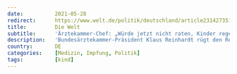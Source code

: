 ```yaml
---
date:          2021-05-28
redirect:      https://www.welt.de/politik/deutschland/article231427351/Aerztekammer-Chef-Wuerde-jetzt-nicht-raten-Kinder-regelhaft-impfen-zu-lassen.html
title:         Die Welt
subtitle:      'Ärztekammer-Chef: „Würde jetzt nicht raten, Kinder regelhaft impfen zu lassen“'
description:   'Bundesärztekammer-Präsident Klaus Reinhardt rügt den Regierungskurs bei den Corona-Impfungen für Minderjährige: Die Politik setze sich über die medizinische Expertise der Ständigen Impfkommission hinweg. Flächendeckende Impfungen dieser Gruppe seien „nicht gerechtfertigt“.'
country:       DE
categories:    [Medizin, Impfung, Politik]
tags:          [kind]
---
```

